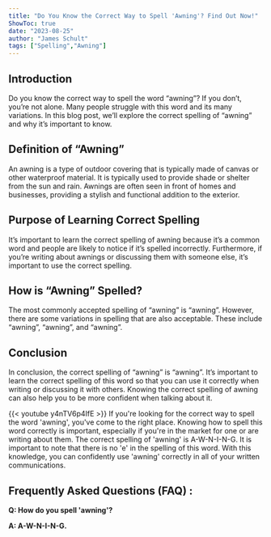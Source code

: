 ```yaml
---
title: "Do You Know the Correct Way to Spell 'Awning'? Find Out Now!"
ShowToc: true 
date: "2023-08-25"
author: "James Schult" 
tags: ["Spelling","Awning"]
---
```

## Introduction

Do you know the correct way to spell the word “awning”? If you don’t, you’re not alone. Many people struggle with this word and its many variations. In this blog post, we’ll explore the correct spelling of “awning” and why it’s important to know.

## Definition of “Awning”

An awning is a type of outdoor covering that is typically made of canvas or other waterproof material. It is typically used to provide shade or shelter from the sun and rain. Awnings are often seen in front of homes and businesses, providing a stylish and functional addition to the exterior.

## Purpose of Learning Correct Spelling

It’s important to learn the correct spelling of awning because it’s a common word and people are likely to notice if it’s spelled incorrectly. Furthermore, if you’re writing about awnings or discussing them with someone else, it’s important to use the correct spelling.

## How is “Awning” Spelled?

The most commonly accepted spelling of “awning” is “awning”. However, there are some variations in spelling that are also acceptable. These include “awning”, “awning”, and “awning”.

## Conclusion

In conclusion, the correct spelling of “awning” is “awning”. It’s important to learn the correct spelling of this word so that you can use it correctly when writing or discussing it with others. Knowing the correct spelling of awning can also help you to be more confident when talking about it.

{{< youtube y4nTV6p4IfE >}} 
If you're looking for the correct way to spell the word 'awning', you've come to the right place. Knowing how to spell this word correctly is important, especially if you're in the market for one or are writing about them. The correct spelling of 'awning' is A-W-N-I-N-G. It is important to note that there is no 'e' in the spelling of this word. With this knowledge, you can confidently use 'awning' correctly in all of your written communications.

## Frequently Asked Questions (FAQ) :
**Q: How do you spell 'awning'?**

**A: A-W-N-I-N-G.**





